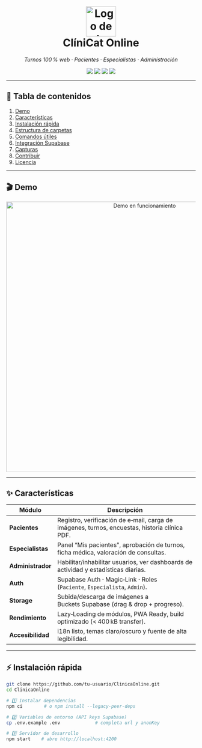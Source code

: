 <!--  ──────────────────────────────────────────────────────────────────────────────
     ClinicaOnline · README
──────────────────────────────────────────────────────────────────────────────── -->
<h1 align="center">
  <img src="https://xgmbvbjnuipnpovwzikt.supabase.co/storage/v1/object/public/imagenes//gatito.png" height="80" alt="Logo de la clínica"/>
  <br/>
  ClíniCat&nbsp;Online
</h1>

<p align="center">
  <em>Turnos 100 % web · Pacientes · Especialistas · Administración</em>
</p>

<p align="center">
  <a href="https://angular.dev"><img src="https://img.shields.io/badge/Angular-19.x‑20.x-c3002f?logo=angular&logoColor=white"/></a>
  <a href="https://supabase.com"><img src="https://img.shields.io/badge/Supabase-Edge%20Functions‑Storage‑Realtime‑Auth-3ecf8e?logo=supabase&logoColor=white"/></a>
  <img src="https://img.shields.io/github/license/tu‑usuario/ClinicaOnline"/>
  <img src="https://img.shields.io/github/actions/workflow/status/tu‑usuario/ClinicaOnline/deploy.yml?label=CI/CD"/>
</p>

---

## 📑 Tabla de contenidos
1. [Demo](#demo)
2. [Características](#características)
3. [Instalación rápida](#instalación-rápida)
4. [Estructura de carpetas](#estructura-de-carpetas)
5. [Comandos útiles](#comandos-útiles)
6. [Integración Supabase](#integración-supabase)
7. [Capturas](#capturas)
8. [Contribuir](#contribuir)
9. [Licencia](#licencia)

---

## 🎬 Demo

<div align="center">
  <img src="docs/img/demo‑light.gif" alt="Demo en funcionamiento" width="720"/>
</div>

---

## ✨ Características

| Módulo | Descripción |
|--------|-------------|
| **Pacientes** | Registro, verificación de e‑mail, carga de imágenes, turnos, encuestas, historia clínica PDF. |
| **Especialistas** | Panel “Mis pacientes”, aprobación de turnos, ficha médica, valoración de consultas. |
| **Administrador** | Habilitar/inhabilitar usuarios, ver dashboards de actividad y estadísticas diarias. |
| **Auth** | Supabase Auth · Magic‑Link · Roles (`Paciente`, `Especialista`, `Admin`). |
| **Storage** | Subida/descarga de imágenes a Buckets Supabase (drag & drop + progreso). |
| **Rendimiento** | Lazy‑Loading de módulos, PWA Ready, build optimizado (< 400 kB transfer). |
| **Accesibilidad** | i18n listo, temas claro/oscuro y fuente de alta legibilidad. |

---

## ⚡ Instalación rápida

```bash
git clone https://github.com/tu‑usuario/ClinicaOnline.git
cd ClinicaOnline

# 1️⃣ Instalar dependencias
npm ci        # o npm install --legacy-peer-deps

# 2️⃣ Variables de entorno (API keys Supabase)
cp .env.example .env             # completa url y anonKey

# 3️⃣ Servidor de desarrollo
npm start    # abre http://localhost:4200
